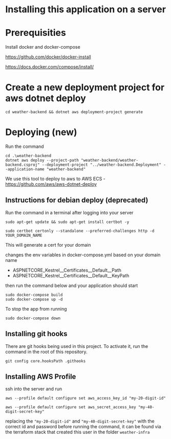 # Installing this application on a server
# Prerequisities
Install docker and docker-compose

https://github.com/docker/docker-install

https://docs.docker.com/compose/install/

# Create a new deployment project for aws dotnet deploy

```
cd weather-backend && dotnet aws deployment-project generate
```

# Deploying (new)
Run the command
```
cd .\weather-backend
dotnet aws deploy --project-path "weather-backend/weather-backend.csproj" --deployment-project "../weather-backend.Deployment" --application-name "weather-backend"
```

We use this tool to deploy to aws to AWS ECS - https://github.com/aws/aws-dotnet-deploy

## Instructions for debian deploy (deprecated)
Run the command in a terminal after logging into your server

```
sudo apt-get update && sudo apt-get install certbot -y

sudo certbot certonly --standalone --preferred-challenges http -d YOUR_DOMAIN_NAME
```

This will generate a cert for your domain


changes the env variables in docker-compose.yml based on your domain name

- ASPNETCORE_Kestrel__Certificates__Default__Path
- ASPNETCORE_Kestrel__Certificates__Default__KeyPath


then run the command below and your application should start
```
sudo docker-compose build
sudo docker-compose up -d
```

To stop the app from running

```
sudo docker-compose down
```

## Installing git hooks
There are git hooks being used in this project. To activate it, run the command in the root of this repository.

```
git config core.hooksPath .githooks
```

## Installing AWS Profile
ssh into the server and run

```
aws --profile default configure set aws_access_key_id "my-20-digit-id"
```

```
aws --profile default configure set aws_secret_access_key "my-40-digit-secret-key"
```

replacing the `"my-20-digit-id"` and `"my-40-digit-secret-key"` with the correct id and password before running the command, it can be found via the terraform stack that created this user in the folder `weather-infra`